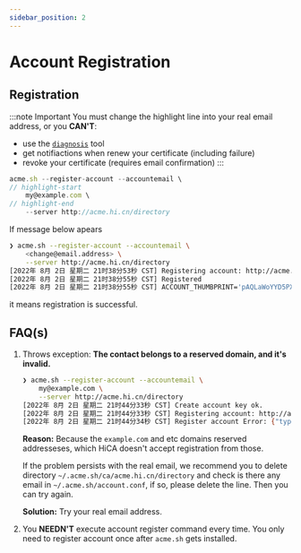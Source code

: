 ```yaml
---
sidebar_position: 2
---
```


# Account Registration


## Registration

:::note Important
You must change the highlight line into your real email address, or you **CAN'T**:
- use the [`diagnosis`](/diagnosis) tool
- get notifiactions when renew your certificate (including failure)
- revoke your certificate (requires email confirmation)
:::

```js
acme.sh --register-account --accountemail \
// highlight-start
    my@example.com \
// highlight-end
    --server http://acme.hi.cn/directory
```

If message below apears

```bash
❯ acme.sh --register-account --accountemail \
    <change@email.address> \
    --server http://acme.hi.cn/directory
[2022年 8月 2日 星期二 21时38分53秒 CST] Registering account: http://acme.hi.cn/directory
[2022年 8月 2日 星期二 21时38分55秒 CST] Registered
[2022年 8月 2日 星期二 21时38分55秒 CST] ACCOUNT_THUMBPRINT='pAQLaWoYYD5PXp1YbrqFtF3BcU_bv3Ns96c51VyT80g'
```

it means registration is successful.

## FAQ(s)

1. Throws exception: **The contact belongs to a reserved domain, and it's invalid.**

    ```bash
    ❯ acme.sh --register-account --accountemail \
        my@example.com \
        --server http://acme.hi.cn/directory
    [2022年 8月 2日 星期二 21时44分33秒 CST] Create account key ok.
    [2022年 8月 2日 星期二 21时44分33秒 CST] Registering account: http://acme.hi.cn/directory
    [2022年 8月 2日 星期二 21时44分34秒 CST] Register account Error: {"type":"urn:ietf:params:acme:error:invalidContact","detail":"The contact belongs to a reserved domain, and it's invalid."}
    ```
    **Reason:**
    Because the `example.com` and etc domains reserved addresseses, which HiCA doesn't accept registration from those.

    If the problem persists with the real email, we recommend you to delete directory `~/.acme.sh/ca/acme.hi.cn/directory` and check is there any email in `~/.acme.sh/account.conf`, if so, please delete the line. Then you can try again.
    
    **Solution:**
    Try your real email address.

2. You **NEEDN'T** execute account register command every time. You only need to register account once after `acme.sh` gets installed.
